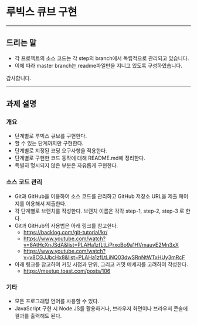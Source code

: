# 루빅스 큐브 구현

---

## 드리는 말

- 각 프로젝트의 소스 코드는 각 step의 branch에서 독립적으로 관리되고 있습니다.
- 이에 따라 master branch는 readme파일만을 지니고 있도록 구성하였습니다.

감사합니다.

---

## 과제 설명

### 개요

- 단계별로 루빅스 큐브를 구현한다.
- 할 수 있는 단계까지만 구현한다.
- 단계별로 지정된 코딩 요구사항을 적용한다.
- 단계별로 구현한 코드 동작에 대해 README.md에 정리한다.
- 특별히 명시되지 않은 부분은 자유롭게 구현한다.

### 소스 코드 관리

- Git과 GitHub을 이용하여 소스 코드를 관리하고 GitHub 저장소 URL을 제출 페이지를 이용해서 제출한다.
- 각 단계별로 브랜치를 작성한다. 브랜치 이름은 각각 step-1, step-2, step-3 로 한다.
- Git과 GitHub의 사용법은 아래 링크를 참고한다.
  - https://backlog.com/git-tutorial/kr/
  - https://www.youtube.com/watch?v=8AtHcXnJSdA&list=PLAHa1zfLtLiPrxoBo9a1HVmauvE2Mn3xX
  - https://www.youtube.com/watch?v=v8CGJJbcHx8&list=PLAHa1zfLtLiNQ03dwSRnNtWTxHUy3mRcF
- 아래 링크를 참고하여 커밋 시점과 단위, 그리고 커밋 메세지를 고려하여 작성한다.
  - https://meetup.toast.com/posts/106

### 기타

- 모든 프로그래밍 언어를 사용할 수 있다.
- JavaScript 구현 시 Node.JS를 활용하거나, 브라우저 화면이나 브라우저 콘솔에 결과를 출력해도 된다.

